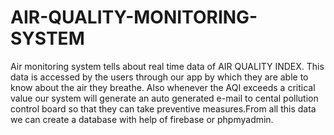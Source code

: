 # AIR-QUALITY-MONITORING-SYSTEM
 Air monitoring system tells about real time data of AIR QUALITY INDEX. This data is accessed by the users through our app by which they are able to know about the air they breathe. Also whenever the AQI exceeds a critical value our system will generate an auto generated e-mail to cental pollution control board so that they can take preventive measures.From  all this  data we can create a database with help of firebase or phpmyadmin.
